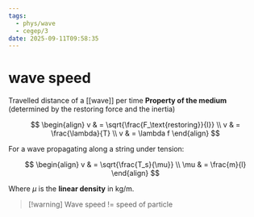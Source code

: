 ```yaml
---
tags:
  - phys/wave
  - cegep/3
date: 2025-09-11T09:58:35
---
```


# wave speed

Travelled distance of a [[wave]] per time
**Property of the medium** (determined by the restoring force and the inertia)

$$
\begin{align}
v & = \sqrt{\frac{F_\text{restoring}}{I}} \\
v & = \frac{\lambda}{T} \\
v & = \lambda f
\end{align}
$$

For a wave propagating along a string under tension:

$$
\begin{align}
v & = \sqrt{\frac{T_s}{\mu}} \\
\mu & = \frac{m}{l}
\end{align}
$$

Where $\mu$ is the **linear density** in kg/m.

> [!warning] Wave speed != speed of particle